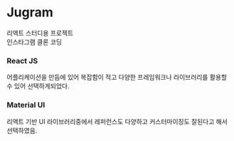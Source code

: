 # Jugram
리액트 스터디용 프로젝트  
인스타그램 클론 코딩

### React JS
 어플리케이션을 만듬에 있어 복잡함이 적고 다양한 프레임워크나 라이브러리를 활용할수 있어 선택하게되었다.
 
### Material UI
 리액트 기반 UI 라이브러리중에서 레퍼런스도 다양하고 커스터마이징도 잘된다고 해서 선택하였음.  